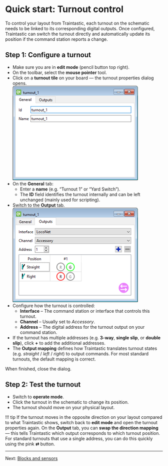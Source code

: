 # Quick start: Turnout control

To control your layout from Traintastic, each turnout on the schematic needs to be linked to its corresponding digital outputs.
Once configured, Traintastic can switch the turnout directly and automatically update its position if the command station reports a change.

## Step 1: Configure a turnout

- Make sure you are in **edit mode** (pencil button top right).
- On the toolbar, select the **mouse pointer** tool.
- Click on a **turnout tile** on your board — the turnout properties dialog opens. \
    ![Turnout general tab](../../assets/images/getting-started/turnout-general.png)
- On the **General** tab:
    - Enter a **name** (e.g. “Turnout 1” or “Yard Switch”).
    - The **ID** field identifies the turnout internally and can be left unchanged (mainly used for scripting).
- Switch to the **Output** tab. \
    ![Turnout output tab](../../assets/images/getting-started/turnout-output-mapping.png)
- Configure how the turnout is controlled:
    - **Interface** – The command station or interface that controls this turnout.
    - **Channel** – Usually set to *Accessory*.
    - **Address** – The digital address for the turnout output on your command station.
- If the turnout has multiple addresses (e.g. **3-way**, **single slip**, or **double slip**), click **+** to add the additional addresses.
- The **Output mapping** defines how Traintastic translates turnout states (e.g. *straight* / *left* / *right*) to output commands.
  For most standard turnouts, the default mapping is correct.

When finished, close the dialog.

## Step 2: Test the turnout
- Switch to **operate mode**.
- Click the turnout in the schematic to change its position.
- The turnout should move on your physical layout.

!!! tip
    If the turnout moves in the opposite direction on your layout compared to what Traintastic shows, switch back to **edit mode** and open the turnout properties again.
    On the **Output** tab, you can **swap the direction mapping** — this tells Traintastic which output corresponds to which turnout position.
    For standard turnouts that use a single address, you can do this quickly using the pink **⇄** button.

---

Next: [Blocks and sensors](blocks-sensors.md)
